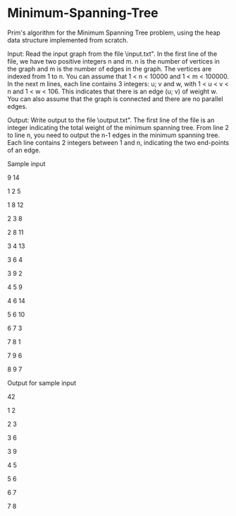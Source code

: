 # Minimum-Spanning-Tree
Prim's algorithm for the Minimum Spanning Tree problem, using the heap data structure implemented from scratch.

Input: Read the input graph from the file \input.txt". In the first line of the file,
we have two positive integers n and m. n is the number of vertices in the graph and m is the
number of edges in the graph. The vertices are indexed from 1 to n. You can assume that
1 < n < 10000 and 1 < m < 100000. In the next m lines, each line contains 3 integers: u; v and
w, with 1 < u < v < n and 1 < w < 106. This indicates that there is an edge (u; v) of weight
w. You can also assume that the graph is connected and there are no parallel edges.

Output: Write output to the file \output.txt". The first line of the file is an integer
indicating the total weight of the minimum spanning tree. From line 2 to line n, you need to
output the n-1 edges in the minimum spanning tree. Each line contains 2 integers between 1
and n, indicating the two end-points of an edge.

Sample input 

9 14

1 2 5

1 8 12

2 3 8

2 8 11

3 4 13

3 6 4

3 9 2

4 5 9

4 6 14

5 6 10

6 7 3

7 8 1

7 9 6

8 9 7

Output for sample input

42

1 2

2 3

3 6

3 9

4 5

5 6

6 7

7 8
